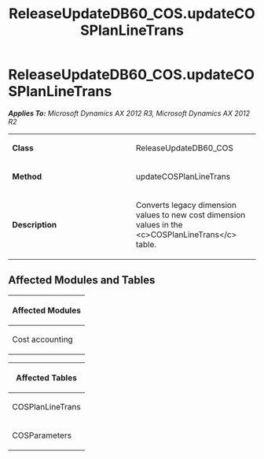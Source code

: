 ﻿---
title: ReleaseUpdateDB60_COS.updateCOSPlanLineTrans
TOCTitle: ReleaseUpdateDB60_COS.updateCOSPlanLineTrans
ms:assetid: 2ded0950-0a5e-0671-1a35-e76c94331d49
ms:mtpsurl: https://msdn.microsoft.com/en-us/library/JJ736011(v=AX.60)
ms:contentKeyID: 49707426
ms.date: 05/18/2015
mtps_version: v=AX.60
---

# ReleaseUpdateDB60\_COS.updateCOSPlanLineTrans 


_**Applies To:** Microsoft Dynamics AX 2012 R3, Microsoft Dynamics AX 2012 R2_

<table>
<colgroup>
<col style="width: 50%" />
<col style="width: 50%" />
</colgroup>
<tbody>
<tr class="odd">
<td><p><strong>Class</strong></p></td>
<td><p>ReleaseUpdateDB60_COS</p></td>
</tr>
<tr class="even">
<td><p><strong>Method</strong></p></td>
<td><p>updateCOSPlanLineTrans</p></td>
</tr>
<tr class="odd">
<td><p><strong>Description</strong></p></td>
<td><p>Converts legacy dimension values to new cost dimension values in the &lt;c&gt;COSPlanLineTrans&lt;/c&gt; table.</p></td>
</tr>
</tbody>
</table>


## Affected Modules and Tables

<table>
<colgroup>
<col style="width: 100%" />
</colgroup>
<thead>
<tr class="header">
<th><p>Affected Modules</p></th>
</tr>
</thead>
<tbody>
<tr class="odd">
<td><p>Cost accounting</p></td>
</tr>
</tbody>
</table>


<table>
<colgroup>
<col style="width: 100%" />
</colgroup>
<thead>
<tr class="header">
<th><p>Affected Tables</p></th>
</tr>
</thead>
<tbody>
<tr class="odd">
<td><p>COSPlanLineTrans</p></td>
</tr>
<tr class="even">
<td><p>COSParameters</p></td>
</tr>
</tbody>
</table>

  


